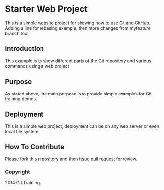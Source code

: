 # Starter Web Project

This is a simple website project for showing how to use Git and GitHub. Adding a line for rebasing example, then more changes from myfeature branch too.

## Introduction

This example is to show different parts of the Git repository and various commands using a web project

## Purpose

As stated above, the main purpose is to provide simple examples for Git training demos.

## Deployment

This is a simple web project, deployment can be on any web server or even local file system.

## How To Contribute

Please fork this repository and then issue pull request for review.

### Copyright

2014 Git.Training.
